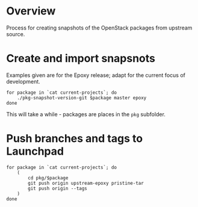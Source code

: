 # Overview

Process for creating snapshots of the OpenStack packages from upstream source.

# Create and import snapsnots

Examples given are for the Epoxy release; adapt for the current focus of
development.

```
for package in `cat current-projects`; do
    ./pkg-snapshot-version-git $package master epoxy
done
```

This will take a while - packages are places in the `pkg` subfolder.

# Push branches and tags to Launchpad

```
for package in `cat current-projects`; do
    (
        cd pkg/$package
        git push origin upstream-epoxy pristine-tar
        git push origin --tags
    )
done
```
